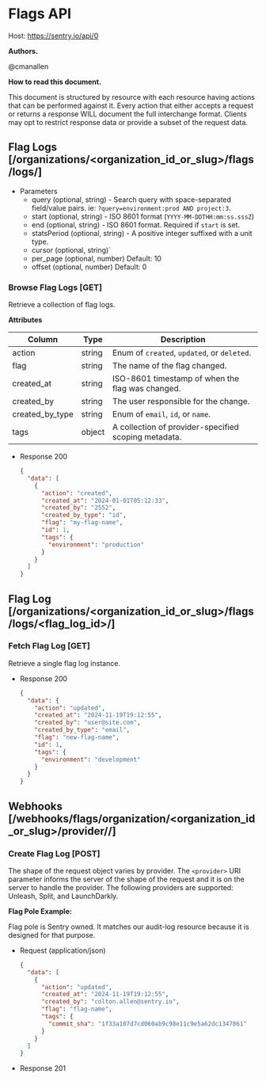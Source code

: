 # Flags API

Host: https://sentry.io/api/0

**Authors.**

@cmanallen

**How to read this document.**

This document is structured by resource with each resource having actions that can be performed against it. Every action that either accepts a request or returns a response WILL document the full interchange format. Clients may opt to restrict response data or provide a subset of the request data.

## Flag Logs [/organizations/<organization_id_or_slug>/flags/logs/]

- Parameters
  - query (optional, string) - Search query with space-separated field/value pairs. ie: `?query=environment:prod AND project:3`.
  - start (optional, string) - ISO 8601 format (`YYYY-MM-DDTHH:mm:ss.sssZ`)
  - end (optional, string) - ISO 8601 format. Required if `start` is set.
  - statsPeriod (optional, string) - A positive integer suffixed with a unit type.
  - cursor (optional, string)`
  - per_page (optional, number)
    Default: 10
  - offset (optional, number)
    Default: 0

### Browse Flag Logs [GET]

Retrieve a collection of flag logs.

**Attributes**

| Column          | Type   | Description                                          |
| --------------- | ------ | ---------------------------------------------------- |
| action          | string | Enum of `created`, `updated`, or `deleted`.          |
| flag            | string | The name of the flag changed.                        |
| created_at      | string | ISO-8601 timestamp of when the flag was changed.     |
| created_by      | string | The user responsible for the change.                 |
| created_by_type | string | Enum of `email`, `id`, or `name`.                    |
| tags            | object | A collection of provider-specified scoping metadata. |

- Response 200

  ```json
  {
    "data": [
      {
        "action": "created",
        "created_at": "2024-01-01T05:12:33",
        "created_by": "2552",
        "created_by_type": "id",
        "flag": "my-flag-name",
        "id": 1,
        "tags": {
          "environment": "production"
        }
      }
    ]
  }
  ```

## Flag Log [/organizations/<organization_id_or_slug>/flags/logs/<flag_log_id>/]

### Fetch Flag Log [GET]

Retrieve a single flag log instance.

- Response 200

  ```json
  {
    "data": {
      "action": "updated",
      "created_at": "2024-11-19T19:12:55",
      "created_by": "user@site.com",
      "created_by_type": "email",
      "flag": "new-flag-name",
      "id": 1,
      "tags": {
        "environment": "development"
      }
    }
  }
  ```

## Webhooks [/webhooks/flags/organization/<organization_id_or_slug>/provider/<provider>/]

### Create Flag Log [POST]

The shape of the request object varies by provider. The `<provider>` URI parameter informs the server of the shape of the request and it is on the server to handle the provider. The following providers are supported: Unleash, Split, and LaunchDarkly.

**Flag Pole Example:**

Flag pole is Sentry owned. It matches our audit-log resource because it is designed for that purpose.

- Request (application/json)

  ```json
  {
    "data": [
      {
        "action": "updated",
        "created_at": "2024-11-19T19:12:55",
        "created_by": "colton.allen@sentry.io",
        "flag": "flag-name",
        "tags": {
          "commit_sha": "1f33a107d7cd060ab9c98e11c9e5a62dc1347861"
        }
      }
    ]
  }
  ```

- Response 201
